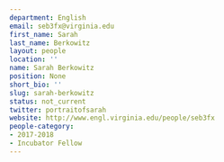 ```yaml
---
department: English
email: seb3fx@virginia.edu
first_name: Sarah
last_name: Berkowitz
layout: people
location: ''
name: Sarah Berkowitz
position: None
short_bio: ''
slug: sarah-berkowitz
status: not_current
twitter: portraitofsarah
website: http://www.engl.virginia.edu/people/seb3fx
people-category:
- 2017-2018
- Incubator Fellow
---
```



